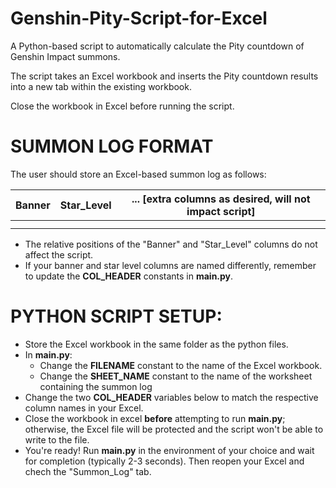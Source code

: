 # Genshin-Pity-Script-for-Excel

A Python-based script to automatically calculate the Pity countdown of Genshin Impact summons.

The script takes an Excel workbook and inserts the Pity countdown results into a new tab within the existing workbook.

Close the workbook in Excel before running the script.


# SUMMON LOG FORMAT

The user should store an Excel-based summon log as follows:


| Banner | Star_Level | ... [extra columns as desired, will not impact script] |
| - | - | - |
|   |   |   |
|   |   |   |

* The relative positions of the "Banner" and "Star_Level" columns do not affect the script.
* If your banner and star level columns are named differently, remember to update the **COL_HEADER** constants in **main.py**.


# PYTHON SCRIPT SETUP:

* Store the Excel workbook in the same folder as the python files.
* In **main.py**:
  * Change the **FILENAME** constant to the name of the Excel workbook.
  * Change the **SHEET_NAME** constant to the name of the worksheet containing the summon log
* Change the two **COL_HEADER** variables below to match the respective column names in your Excel.
* Close the workbook in excel **before** attempting to run **main.py**; otherwise, the Excel file will be protected and the script won't be able to write to the file.
* You're ready! Run **main.py** in the environment of your choice and wait for completion (typically 2-3 seconds). Then reopen your Excel and chech the "Summon_Log" tab.
